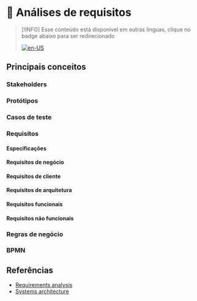 # 💎 Análises de requisitos

> [!INFO]
> Esse conteúdo está disponível em outras linguas, clique no badge abaixo para ser redirecionado
>
> [![en-US](https://img.shields.io/badge/lang-en--US-green.svg?style=for-the-badge&labelColor=BE0B31&color=002768)](./README.md)

## Principais conceitos

### Stakeholders

### Protótipos

### Casos de teste

### Requisitos

#### Especificações

#### Requisitos de negócio

#### Requisitos de cliente

#### Requisitos de arquitetura

#### Requisitos funcionais

#### Requisitos não funcionais

### Regras de negócio

### BPMN

## Referências

- [Requirements analysis](https://en.wikipedia.org/wiki/Requirements_analysis)
- [Systems architecture](https://en.wikipedia.org/wiki/Systems_architecture)
